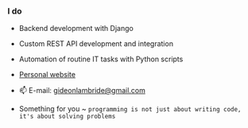 
### I do
- Backend development with Django
- Custom REST API development and integration
- Automation of routine IT tasks with Python scripts


- [Personal website](https://gideon-tee.github.io/portfolio/)

- 📫 E-mail: gideonlambride@gmail.com

- Something for you ~ `programming is not just about writing code, it's about solving problems`

<!---
Gideon-Tee/Gideon-Tee is a ✨ special ✨ repository because its `README.md` (this file) appears on your GitHub profile.
You can click the Preview link to take a look at your changes.
--->
